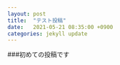 ```yaml
---
layout: post
title:  "テスト投稿"
date:   2021-05-21 08:35:00 +0900
categories: jekyll update
---
```

###初めての投稿です
